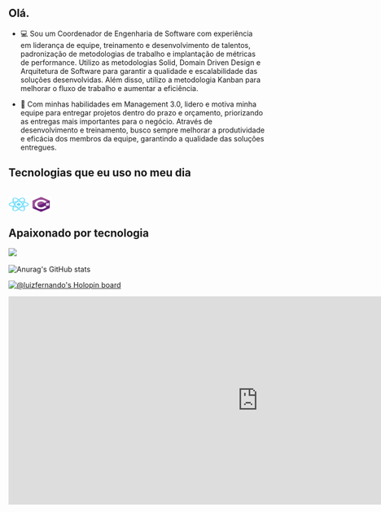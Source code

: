 ## Olá.

- 💻 Sou um Coordenador de Engenharia de Software com experiência em liderança de equipe, treinamento e desenvolvimento de talentos, padronização de metodologias de trabalho e implantação de métricas de performance. Utilizo as metodologias Solid, Domain Driven Design e Arquitetura de Software para garantir a qualidade e escalabilidade das soluções desenvolvidas. Além disso, utilizo a metodologia Kanban para melhorar o fluxo de trabalho e aumentar a eficiência.

- 📑 Com minhas habilidades em Management 3.0, lidero e motiva minha equipe para entregar projetos dentro do prazo e orçamento, priorizando as entregas mais importantes para o negócio. Através de desenvolvimento e treinamento, busco sempre melhorar a produtividade e eficácia dos membros da equipe, garantindo a qualidade das soluções entregues.


## Tecnologias que eu uso no meu dia

<div style="display: inline_block"><br>
  <img align="center" alt="Rafa-React" height="30" width="40" src="https://raw.githubusercontent.com/devicons/devicon/master/icons/react/react-original.svg">
  <img align="center" alt="Rafa-Csharp" height="30" width="40" src="https://raw.githubusercontent.com/devicons/devicon/master/icons/csharp/csharp-original.svg">
</div>
  
  ## Apaixonado por tecnologia 
 
<div> 

  <a href="https://www.linkedin.com/in/frankwillian/" target="_blank"><img src="https://img.shields.io/badge/-LinkedIn-%230077B5?style=for-the-badge&logo=linkedin&logoColor=white" target="_blank"></a> 
  
</div>

 ![Anurag's GitHub stats](https://github-readme-stats.vercel.app/api?username=LuizFernando-TC&show_icons=true&theme=vue-dark)

[![@luizfernando's Holopin board](https://holopin.me/luizfernando)](https://holopin.io/@luizfernando)

<iframe width="980" height="410" src="https://mars.nasa.gov/layout/embed/send-your-name/future/certificate/?cn=82782429426" frameborder="0"> </iframe>
